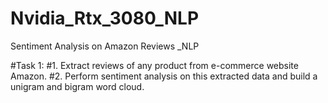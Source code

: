 # Nvidia_Rtx_3080_NLP
Sentiment Analysis on Amazon Reviews _NLP

#Task 1:
#1.	Extract reviews of any product from e-commerce website Amazon.
#2.	Perform sentiment analysis on this extracted data and build a unigram and bigram word cloud. 
